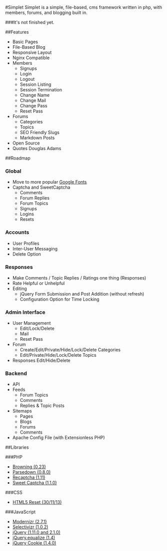 #Simplet
Simplet is a simple, file-based, cms framework written in php, with members, forums, and blogging built in.

###It's not finished yet.

##Features
- Basic Pages
- File-Based Blog
- Responsive Layout
- Nginx Compatible
- Members
	- Signups
	- Login
	- Logout
	- Session Listing
	- Session Termination
	- Change Name
	- Change Mail
	- Change Pass
	- Reset Pass
- Forums
	- Categories
	- Topics
	- SEO Friendly Slugs
	- Markdown Posts
- Open Source
- Quotes Douglas Adams

##Roadmap
### Global
- Move to more popular [Google Fonts](//fonts.googleapis.com/css?family=Open+Sans|Droid+Sans:400,700|Droid+Serif:400,700,400italic,700italic)
- Captcha and SweetCaptcha
	- Comments
	- Forum Replies
	- Forum Topics
	- Signups
	- Logins
	- Resets
### Accounts
- User Profiles
- Inter-User Messaging
- Delete Option
### Responses
- Make Comments / Topic Replies / Ratings one thing (Responses)
- Rate Helpful or Unhelpful
- Editing
	- jQuery Form Submission and Post Addition (without refresh)
	- Configuration Option for Time Locking
### Admin Interface
- User Management
	- Edit/Lock/Delete
	- Mail
	- Reset Pass
- Forum
	- Create/Edit/Private/Hide/Lock/Delete Categories
	- Edit/Private/Hide/Lock/Delete Topics
- Responses Edit/Hide/Delete
### Backend
- API
- Feeds
	- Forum Topics
	- Comments
	- Replies & Topic Posts
- Sitemaps
	- Pages
	- Blogs
	- Forums
	- Comments
- Apache Config File (with Extensionless PHP)

##Libraries

###PHP
- [Browning (0.23)](https://github.com/eustasy/browning-a-mailgun-script)
- [Parsedown (0.8.0)](https://github.com/erusev/parsedown)
- [Recaptcha (1.11)](https://www.google.com/recaptcha/admin)
- [Sweet Captcha (1.1.0)](http://sweetcaptcha.com/)

###CSS
- [HTML5 Reset (30/11/13)](https://github.com/murtaugh/HTML5-Reset)

###JavaScript
- [Modernizr (2.7.1)](http://modernizr.com/download/#-fontface-backgroundsize-borderradius-opacity-rgba-generatedcontent-csstransitions-printshiv-mq-teststyles-testprop-testallprops-prefixes-domprefixes)
- [Selectivizr (1.0.2)](https://github.com/keithclark/selectivizr)
- [jQuery (1.11.0 and 2.1.0)](http://jquery.com/)
- [jQuery.equalize (1.4)](http://labs.eustasy.org/jquery.equalize)
- [jQuery Cookie (1.4.0)](https://github.com/carhartl/jquery-cookie)
